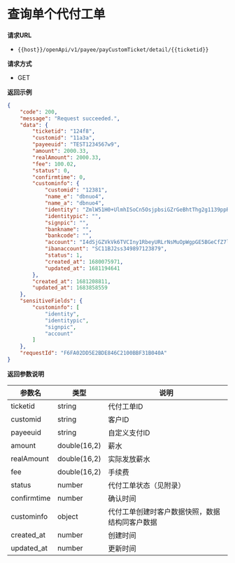 # 查询单个代付工单

**请求URL**

- `{{host}}/openApi/v1/payee/payCustomTicket/detail/{{ticketid}}`



**请求方式**

- GET



**返回示例**

```json
{
    "code": 200,
    "message": "Request succeeded.",
    "data": {
        "ticketid": "124f8",
        "customid": "11a3a",
        "payeeuid": "TEST1234567w9",
        "amount": 2000.33,
        "realAmount": 2000.33,
        "fee": 100.02,
        "status": 0,
        "confirmtime": 0,
        "custominfo": {
            "customid": "12381",
            "name_e": "dbnuo4",
            "name_a": "dbnuo4",
            "identity": "ZmlW51H0+UlmhISoCn5OsjpbsiGZrGeBhtThg2g1139ppRmhZiaAXKN4quU0NBKIV4wPb3E15EFOY7yxm6LIrLTtOa7rJjepyJCe3Okw9luqm/aCCdSD/lAjRv/eEyl51xZpKvi/RGOJf1APhDRRFTaWj+LPbPq0I6lmjL7FVeiAX5MmzNQEX/QxC+XD4X3Uo6KTd2LnLb6RZIabIAOzK4ctHEnr47k3FHO1IM73laLKDu1sAwvD3LZeTesDVCHp7ZGG2qLxkfT06g/PfijOrEUgfZkvtD3b6tkL3uX1Ks7tM/V5Hz7SE+ryOAmDYvjfN0bKWuGVQ11zFyDlkzdyDA==",
            "identitypic": "",
            "signpic": "",
            "bankname": "",
            "bankcode": "",
            "account": "I4dSjGZVkVk6TVCIny1RbeyURLrNsMuOpWgpGE5BGeCfZ7lkpoLb0oAMH0rT3O+omcusWBc++55u5bJ0s1aot7wH3DHqNrYmWX5MFphTcp4khoZrm34dAWDcBQxOjyEg6pbekqJ0AESe7kCnbUMerQ/TbkomR0yK4Ybm5jlVt25G5f6dJDIyl0Aqy1isLOSwnnTOiltsMB7s/ykAlLnlwGHbWVNTXpkZWEJP30/qrQ7x908vcHq81lcgWiM6HVXxL8lgTOFbxI86jh2zmEb5tXTUuEID7H0iXOChKV/2la2bQ5AdEV5pebdGrb+Ck/7r8wCj1GVHUhwl0kfCOdl25g==",
            "ibanaccount": "SC11BJ2ss349897123879",
            "status": 1,
            "created_at": 1680075971,
            "updated_at": 1681194641
        },
        "created_at": 1681208811,
        "updated_at": 1683858559
    },
    "sensitiveFields": {
        "custominfo": [
            "identity",
            "identitypic",
            "signpic",
            "account"
        ]
    },
    "requestId": "F6FA02DD5E2BDE846C2100BBF31B040A"
}
```



**返回参数说明**

| 参数名      | 类型         | 说明                       |
| ----------- | ------------ | -------------------------- |
| ticketid    | string       | 代付工单ID                 |
| customid    | string       | 客户ID                     |
| payeeuid    | string       | 自定义支付ID               |
| amount      | double(16,2) | 薪水                       |
| realAmount  | double(16,2) | 实际发放薪水               |
| fee         | double(16,2) | 手续费                     |
| status      | number       | 代付工单状态（见附录）     |
| confirmtime | number       | 确认时间                   |
| custominfo  | object       | 代付工单创建时客户数据快照，数据结构同客户数据 |
| created_at  | number       | 创建时间                   |
| updated_at  | number       | 更新时间                   |

